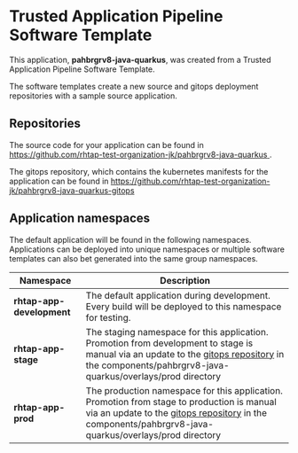 # Trusted Application Pipeline Software Template

This application, **pahbrgrv8-java-quarkus**, was created from a Trusted Application Pipeline Software Template.

The software templates create a new source and gitops deployment repositories with a sample source application. 

## Repositories

The source code for your application can be found in [https://github.com/rhtap-test-organization-jk/pahbrgrv8-java-quarkus ](https://github.com/rhtap-test-organization-jk/pahbrgrv8-java-quarkus ).
 
The gitops repository, which contains the kubernetes manifests for the application can be found in 
[https://github.com/rhtap-test-organization-jk/pahbrgrv8-java-quarkus-gitops ](https://github.com/rhtap-test-organization-jk/pahbrgrv8-java-quarkus-gitops ) 

## Application namespaces 

The default application will be found in the following namespaces. Applications can be deployed into unique namespaces or multiple software templates can also bet generated into the same group namespaces.  

|  Namespace   |  Description   |  
| -------- | -------- |   
| **rhtap-app-development** | The default application during development. Every build will be deployed to this namespace for testing. | 
| **rhtap-app-stage** | The staging namespace for this application. Promotion from development to stage is manual via an update to the [gitops repository](https://github.com/rhtap-test-organization-jk/pahbrgrv8-java-quarkus-gitops ) in the components/pahbrgrv8-java-quarkus/overlays/prod directory |  
| **rhtap-app-prod** | The production namespace for this application. Promotion from stage to production is manual via an update to the [gitops repository](https://github.com/rhtap-test-organization-jk/pahbrgrv8-java-quarkus-gitops ) in the components/pahbrgrv8-java-quarkus/overlays/prod directory | 